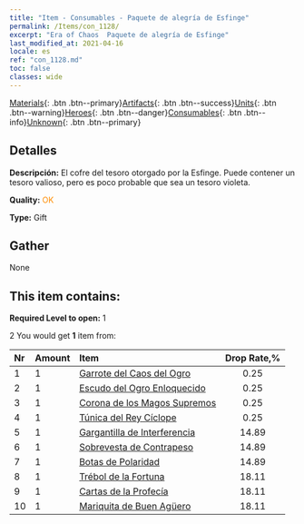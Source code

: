 ```yaml
---
title: "Item - Consumables - Paquete de alegría de Esfinge"
permalink: /Items/con_1128/
excerpt: "Era of Chaos  Paquete de alegría de Esfinge"
last_modified_at: 2021-04-16
locale: es
ref: "con_1128.md"
toc: false
classes: wide
---
```

 [Materials](/es/Items/){: .btn .btn--primary}[Artifacts](/es/Items/Artifacts/){: .btn .btn--success}[Units](/es/Items/Units/){: .btn .btn--warning}[Heroes](/es/Items/Heroes/){: .btn .btn--danger}[Consumables](/es/Items/Consumables/){: .btn .btn--info}[Unknown](/es/Items/Unknown/){: .btn .btn--primary}

## Detalles
 **Descripción:** El cofre del tesoro otorgado por la Esfinge. Puede contener un tesoro valioso, pero es poco probable que sea un tesoro violeta.

 **Quality:** <span style="color: #FF8C00">OK</span>

 **Type:** Gift

## Gather

  None

## This item contains:

 **Required Level to open:** 1

 2 You would get **1** item  from:

  | Nr | Amount |     Item    | Drop Rate,% |
  |:---|:-------|:------------|:---------:|
  | 1 | 1 | [Garrote del Caos del Ogro](/es/Items/art_125/) | 0.25 | 
  | 2 | 1 | [Escudo del Ogro Enloquecido](/es/Items/art_126/) | 0.25 | 
  | 3 | 1 | [Corona de los Magos Supremos](/es/Items/art_127/) | 0.25 | 
  | 4 | 1 | [Túnica del Rey Cíclope](/es/Items/art_128/) | 0.25 | 
  | 5 | 1 | [Gargantilla de Interferencia](/es/Items/art_118/) | 14.89 | 
  | 6 | 1 | [Sobrevesta de Contrapeso](/es/Items/art_119/) | 14.89 | 
  | 7 | 1 | [Botas de Polaridad](/es/Items/art_120/) | 14.89 | 
  | 8 | 1 | [Trébol de la Fortuna](/es/Items/art_109/) | 18.11 | 
  | 9 | 1 | [Cartas de la Profecía](/es/Items/art_110/) | 18.11 | 
  | 10 | 1 | [Mariquita de Buen Agüero](/es/Items/art_111/) | 18.11 | 
